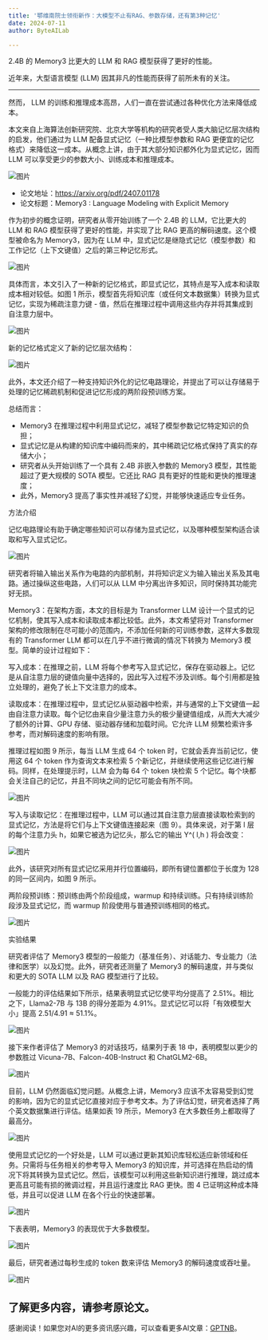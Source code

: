 ```yaml
---
title: '鄂维南院士领衔新作：大模型不止有RAG、参数存储，还有第3种记忆'
date: 2024-07-11
author: ByteAILab

---
```


2.4B 的 Memory3 比更大的 LLM 和 RAG 模型获得了更好的性能。

近年来，大型语言模型 (LLM) 因其非凡的性能而获得了前所未有的关注。

---
然而， LLM 的训练和推理成本高昂，人们一直在尝试通过各种优化方法来降低成本。

本文来自上海算法创新研究院、北京大学等机构的研究者受人类大脑记忆层次结构的启发，他们通过为 LLM 配备显式记忆（一种比模型参数和 RAG 更便宜的记忆格式）来降低这一成本。从概念上讲，由于其大部分知识都外化为显式记忆，因而 LLM 可以享受更少的参数大小、训练成本和推理成本。

![图片](https://image.jiqizhixin.com/uploads/editor/3ef1fcc7-720d-4ec9-8762-9a82aca6288a/640.png)

- 论文地址：https://arxiv.org/pdf/2407.01178
- 论文标题：Memory3 : Language Modeling with Explicit Memory

作为初步的概念证明，研究者从零开始训练了一个 2.4B 的 LLM，它比更大的 LLM 和 RAG 模型获得了更好的性能，并实现了比 RAG 更高的解码速度。这个模型被命名为 Memory3，因为在 LLM 中，显式记忆是继隐式记忆（模型参数）和工作记忆（上下文键值）之后的第三种记忆形式。

![图片](https://image.jiqizhixin.com/uploads/editor/41d7b114-0f75-44a8-9423-4b4d1aba019e/640.png)

具体而言，本文引入了一种新的记忆格式，即显式记忆，其特点是写入成本和读取成本相对较低。如图 1 所示，模型首先将知识库（或任何文本数据集）转换为显式记忆，实现为稀疏注意力键 - 值，然后在推理过程中调用这些内存并将其集成到自注意力层中。

![图片](https://image.jiqizhixin.com/uploads/editor/9f710513-7b24-4812-87e9-2f6f946aaf32/640.png)

新的记忆格式定义了新的记忆层次结构：

![图片](https://image.jiqizhixin.com/uploads/editor/c8530d08-7dae-45de-982f-be3baa763ac4/640.png)

此外，本文还介绍了一种支持知识外化的记忆电路理论，并提出了可以让存储易于处理的记忆稀疏机制和促进记忆形成的两阶段预训练方案。

总结而言：

- Memory3 在推理过程中利用显式记忆，减轻了模型参数记忆特定知识的负担；
- 显式记忆是从构建的知识库中编码而来的，其中稀疏记忆格式保持了真实的存储大小；
- 研究者从头开始训练了一个具有 2.4B 非嵌入参数的 Memory3 模型，其性能超过了更大规模的 SOTA 模型。它还比 RAG 具有更好的性能和更快的推理速度；
- 此外，Memory3 提高了事实性并减轻了幻觉，并能够快速适应专业任务。

方法介绍

记忆电路理论有助于确定哪些知识可以存储为显式记忆，以及哪种模型架构适合读取和写入显式记忆。

![图片](https://image.jiqizhixin.com/uploads/editor/4f9e690d-1df4-4a69-9720-bbe1f7800127/640.png)

研究者将输入输出关系作为电路的内部机制，并将知识定义为输入输出关系及其电路。通过操纵这些电路，人们可以从 LLM 中分离出许多知识，同时保持其功能完好无损。

Memory3：在架构方面，本文的目标是为 Transformer LLM 设计一个显式的记忆机制，使其写入成本和读取成本都比较低。此外，本文希望将对 Transformer 架构的修改限制在尽可能小的范围内，不添加任何新的可训练参数，这样大多数现有的 Transformer LLM 都可以在几乎不进行微调的情况下转换为 Memory3 模型。简单的设计过程如下：

写入成本：在推理之前，LLM 将每个参考写入显式记忆，保存在驱动器上。记忆是从自注意力层的键值向量中选择的，因此写入过程不涉及训练。每个引用都是独立处理的，避免了长上下文注意力的成本。

读取成本：在推理过程中，显式记忆从驱动器中检索，并与通常的上下文键值一起由自注意力读取。每个记忆由来自少量注意力头的极少量键值组成，从而大大减少了额外的计算、GPU 存储、驱动器存储和加载时间。它允许 LLM 频繁检索许多参考，而对解码速度的影响有限。

推理过程如图 9 所示，每当 LLM 生成 64 个 token 时，它就会丢弃当前记忆，使用这 64 个 token 作为查询文本来检索 5 个新记忆，并继续使用这些记忆进行解码。同样，在处理提示时，LLM 会为每 64 个 token 块检索 5 个记忆。每个块都会关注自己的记忆，并且不同块之间的记忆可能会有所不同。

![图片](https://image.jiqizhixin.com/uploads/editor/ecaf1da1-3836-4875-823e-8dbf500871cd/640.png)

写入与读取记忆：在推理过程中，LLM 可以通过其自注意力层直接读取检索到的显式记忆，方法是将它们与上下文键值连接起来（图 9）。具体来说，对于第 l 层的每个注意力头 h，如果它被选为记忆头，那么它的输出 Y^( l,h ) 将会改变：

![图片](https://image.jiqizhixin.com/uploads/editor/44f6acad-0bc1-4e10-86e1-2bdb091fb6a3/640.png)

此外，该研究对所有显式记忆采用并行位置编码，即所有键位置都位于长度为 128 的同一区间内，如图 9 所示。

两阶段预训练：预训练由两个阶段组成，warmup 和持续训练。只有持续训练阶段涉及显式记忆，而 warmup 阶段使用与普通预训练相同的格式。

![图片](https://image.jiqizhixin.com/uploads/editor/f38a9b5a-e215-4d59-947f-e21482508216/640.png)

实验结果

研究者评估了 Memory3 模型的一般能力（基准任务）、对话能力、专业能力（法律和医学）以及幻觉。此外，研究者还测量了 Memory3 的解码速度，并与类似和更大的 SOTA LLM 以及 RAG 模型进行了比较。

一般能力的评估结果如下所示，结果表明显式记忆使平均分提高了 2.51%。相比之下，Llama2-7B 与 13B 的得分差距为 4.91%。显式记忆可以将「有效模型大小」提高 2.51/4.91 ≈ 51.1%。

![图片](https://image.jiqizhixin.com/uploads/editor/1b98503e-a5c2-4c2d-8606-2fa540fed587/640.png)

接下来作者评估了 Memory3 的对话技巧，结果列于表 18 中，表明模型以更少的参数胜过 Vicuna-7B、Falcon-40B-Instruct 和 ChatGLM2-6B。

![图片](https://image.jiqizhixin.com/uploads/editor/91b3ef9e-2cb8-404e-92c2-5d272c360f53/640.png)

目前，LLM 仍然面临幻觉问题。从概念上讲，Memory3 应该不太容易受到幻觉的影响，因为它的显式记忆直接对应于参考文本。为了评估幻觉，研究者选择了两个英文数据集进行评估。结果如表 19 所示，Memory3 在大多数任务上都取得了最高分。

![图片](https://image.jiqizhixin.com/uploads/editor/780200d2-ccd2-4204-884a-4ae0797aaaf9/640.png)

使用显式记忆的一个好处是，LLM 可以通过更新其知识库轻松适应新领域和任务。只需将与任务相关的参考导入 Memory3 的知识库，并可选择在热启动的情况下将其转换为显式记忆。然后，该模型可以利用这些新知识进行推理，跳过成本更高且可能有损的微调过程，并且运行速度比 RAG 更快。图 4 已证明这种成本降低，并且可以促进 LLM 在各个行业的快速部署。

![图片](https://image.jiqizhixin.com/uploads/editor/2d65b62b-928a-4106-a70a-f4ea659dedc7/640.png)

下表表明，Memory3 的表现优于大多数模型。

![图片](https://image.jiqizhixin.com/uploads/editor/fb17ae1c-1a43-4ac4-b06d-9c9c2cc12aa9/640.png)

最后，研究者通过每秒生成的 token 数来评估 Memory3 的解码速度或吞吐量。

![图片](https://image.jiqizhixin.com/uploads/editor/21ac54bf-0da9-4992-ab69-ac6798e772fb/640.png)

了解更多内容，请参考原论文。
---
感谢阅读！如果您对AI的更多资讯感兴趣，可以查看更多AI文章：[GPTNB](https://gptnb.com)。
